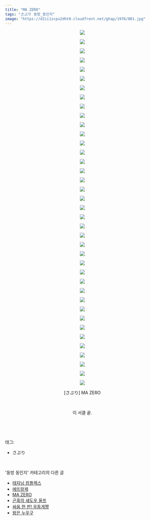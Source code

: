 ```yaml
---
title: "MA ZERO"
tags: "さぷり 동방_동인지"
image: "https://d2ii1zcpu2dht0.cloudfront.net/ghap/1976/001.jpg"
---
```

<div class="article">
<p style="text-align: center; clear: none; float: none;"><img src="{{ site.imgserver9 }}/ghap/1976/001.jpg"/></p>
<p style="text-align: center; clear: none; float: none;"><img src="{{ site.imgserver9 }}/ghap/1976/002.jpg"/></p>
<p style="text-align: center; clear: none; float: none;"><img src="{{ site.imgserver9 }}/ghap/1976/003.jpg"/></p>
<p style="text-align: center; clear: none; float: none;"><img src="{{ site.imgserver9 }}/ghap/1976/004.jpg"/></p>
<p style="text-align: center; clear: none; float: none;"><img src="{{ site.imgserver9 }}/ghap/1976/005.jpg"/></p>
<p style="text-align: center; clear: none; float: none;"><img src="{{ site.imgserver9 }}/ghap/1976/006.jpg"/></p>
<p style="text-align: center; clear: none; float: none;"><img src="{{ site.imgserver9 }}/ghap/1976/007.jpg"/></p>
<p style="text-align: center; clear: none; float: none;"><img src="{{ site.imgserver9 }}/ghap/1976/008.jpg"/></p>
<p style="text-align: center; clear: none; float: none;"><img src="{{ site.imgserver9 }}/ghap/1976/009.jpg"/></p>
<p style="text-align: center; clear: none; float: none;"><img src="{{ site.imgserver9 }}/ghap/1976/010.jpg"/></p>
<p style="text-align: center; clear: none; float: none;"><img src="{{ site.imgserver9 }}/ghap/1976/011.jpg"/></p>
<p style="text-align: center; clear: none; float: none;"><img src="{{ site.imgserver9 }}/ghap/1976/012.jpg"/></p>
<p style="text-align: center; clear: none; float: none;"><img src="{{ site.imgserver9 }}/ghap/1976/013.jpg"/></p>
<p style="text-align: center; clear: none; float: none;"><img src="{{ site.imgserver9 }}/ghap/1976/014.jpg"/></p>
<p style="text-align: center; clear: none; float: none;"><img src="{{ site.imgserver9 }}/ghap/1976/015.jpg"/></p>
<p style="text-align: center; clear: none; float: none;"><img src="{{ site.imgserver9 }}/ghap/1976/016.jpg"/></p>
<p style="text-align: center; clear: none; float: none;"><img src="{{ site.imgserver9 }}/ghap/1976/017.jpg"/></p>
<p style="text-align: center; clear: none; float: none;"><img src="{{ site.imgserver9 }}/ghap/1976/018.jpg"/></p>
<p style="text-align: center; clear: none; float: none;"><img src="{{ site.imgserver9 }}/ghap/1976/019.jpg"/></p>
<p style="text-align: center; clear: none; float: none;"><img src="{{ site.imgserver9 }}/ghap/1976/020.jpg"/></p>
<p style="text-align: center; clear: none; float: none;"><img src="{{ site.imgserver9 }}/ghap/1976/021.jpg"/></p>
<p style="text-align: center; clear: none; float: none;"><img src="{{ site.imgserver9 }}/ghap/1976/022.jpg"/></p>
<p style="text-align: center; clear: none; float: none;"><img src="{{ site.imgserver9 }}/ghap/1976/023.jpg"/></p>
<p style="text-align: center; clear: none; float: none;"><img src="{{ site.imgserver9 }}/ghap/1976/024.jpg"/></p>
<p style="text-align: center; clear: none; float: none;"><img src="{{ site.imgserver9 }}/ghap/1976/025.jpg"/></p>
<p style="text-align: center; clear: none; float: none;"><img src="{{ site.imgserver9 }}/ghap/1976/026.jpg"/></p>
<p style="text-align: center; clear: none; float: none;"><img src="{{ site.imgserver9 }}/ghap/1976/027.jpg"/></p>
<p style="text-align: center; clear: none; float: none;"><img src="{{ site.imgserver9 }}/ghap/1976/028.jpg"/></p>
<p style="text-align: center; clear: none; float: none;"><img src="{{ site.imgserver9 }}/ghap/1976/029.jpg"/></p>
<p style="text-align: center; clear: none; float: none;"><img src="{{ site.imgserver9 }}/ghap/1976/030.jpg"/></p>
<p style="text-align: center; clear: none; float: none;"><img src="{{ site.imgserver9 }}/ghap/1976/031.jpg"/></p>
<p style="text-align: center; clear: none; float: none;"><img src="{{ site.imgserver9 }}/ghap/1976/032.jpg"/></p>
<p style="text-align: center; clear: none; float: none;"><img src="{{ site.imgserver9 }}/ghap/1976/033.jpg"/></p>
<p style="text-align: center; clear: none; float: none;"><img src="{{ site.imgserver9 }}/ghap/1976/034.jpg"/></p>
<p style="text-align: center; clear: none; float: none;"><img src="{{ site.imgserver9 }}/ghap/1976/035.jpg"/></p>
<p style="text-align: center; clear: none; float: none;"><img src="{{ site.imgserver9 }}/ghap/1976/036.jpg"/></p>
<p style="text-align: center; clear: none; float: none;"><img src="{{ site.imgserver9 }}/ghap/1976/037.jpg"/></p>
<p style="text-align: center; clear: none; float: none;"><img src="{{ site.imgserver9 }}/ghap/1976/038.jpg"/></p>
<p style="text-align: center; clear: none; float: none;"><img src="{{ site.imgserver9 }}/ghap/1976/039.jpg"/></p>
<p style="text-align: center; clear: none; float: none;">[さぷり] MA ZERO</p>
<p style="text-align: center; clear: none; float: none;"><br/></p>
<p style="text-align: center; clear: none; float: none;">이 서클 끝.</p>
<p><br/></p>
</div><br/>
<div class="tagTrail">
<p>태그: </p>
<ul>
<li>さぷり</li>
</ul>
</div><br/>
<div class="another">
<p>'동방 동인지' 카테고리의 다른 글</p>
<ul>
<li><a href="/ghap_1978">태자님 컴플렉스</a></li>
<li><a href="/ghap_1977">에뜨랑제</a></li>
<li><a href="/ghap_1976">MA ZERO</a></li>
<li><a href="/ghap_1975">곤혹의 섀도우 울프</a></li>
<li><a href="/ghap_1973">싸움 한 판! 우동게쨩</a></li>
<li><a href="/ghap_1972">왕은 누우구</a></li>
</ul>
</div><br/>
<div class="cb_module cb_fluid">
<div class="cb_wrt cb_profile">
</div><!-- commentList close -->
</div><br/>
